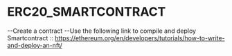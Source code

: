 # ERC20_SMARTCONTRACT

--Create a contract 
--Use the following link to compile and deploy Smartcontract :: 
   https://ethereum.org/en/developers/tutorials/how-to-write-and-deploy-an-nft/
   
